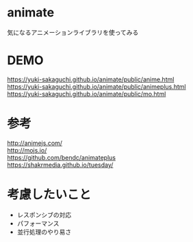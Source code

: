 # animate
気になるアニメーションライブラリを使ってみる

# DEMO
https://yuki-sakaguchi.github.io/animate/public/anime.html  
https://yuki-sakaguchi.github.io/animate/public/animeplus.html  
https://yuki-sakaguchi.github.io/animate/public/mo.html  

# 参考
http://animejs.com/  
http://mojs.io/  
https://github.com/bendc/animateplus  
https://shakrmedia.github.io/tuesday/

# 考慮したいこと
* レスポンシブの対応
* パフォーマンス
* 並行処理のやり易さ
